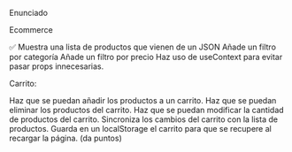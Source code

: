 Enunciado

Ecommerce

✅ Muestra una lista de productos que vienen de un JSON
Añade un filtro por categoría
Añade un filtro por precio
Haz uso de useContext para evitar pasar props innecesarias.

Carrito:

Haz que se puedan añadir los productos a un carrito.
Haz que se puedan eliminar los productos del carrito.
Haz que se puedan modificar la cantidad de productos del carrito.
Sincroniza los cambios del carrito con la lista de productos.
Guarda en un localStorage el carrito para que se recupere al recargar la página. (da puntos)
